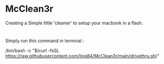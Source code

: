 # McClean3r

Creating a Simple little 'cleaner' to setup your macbook in a flash.
#
Simply run this command in terminal :

/bin/bash -c "$(curl -fsSL https://raw.githubusercontent.com/linq84/McClean3r/main/drivethru.sh)"
